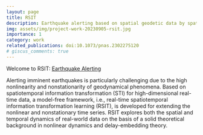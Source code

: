 ```yaml
---
layout: page
title: RSIT
description: Earthquake alerting based on spatial geodetic data by spatiotemporal information transformation learning
img: assets/img/project-work-20230905-rsit.jpg
importance: 1
category: work
related_publications: doi:10.1073/pnas.2302275120
# giscus_comments: true
---
```


Welcome to RSIT: <a href="https://earthquakepredictionrsit.com/" target="_blank">Earthquake Alerting</a>

Alerting imminent earthquakes is particularly challenging due to the high nonlinearity and nonstationarity of geodynamical phenomena. Based on spatiotemporal information transformation (STI) for high-dimensional real-time data, a model-free framework, i.e., real-time spatiotemporal information transformation learning (RSIT), is developed for extending the nonlinear and nonstationary time series. RSIT explores both the spatial and temporal dynamics of real-world data on the basis of a solid theoretical background in nonlinear dynamics and delay-embedding theory.